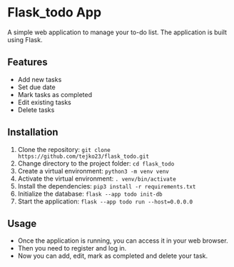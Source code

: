 # Flask_todo App

A simple web application to manage your to-do list. The application is built using Flask.

## Features

- Add new tasks
- Set due date
- Mark tasks as completed
- Edit existing tasks
- Delete tasks

## Installation

1. Clone the repository: `git clone https://github.com/tejko23/flask_todo.git`
2. Change directory to the project folder: `cd flask_todo`
3. Create a virtual environment: `python3 -m venv venv`
4. Activate the virtual environment: `. venv/bin/activate`
5. Install the dependencies: `pip3 install -r requirements.txt`
6. Initialize the database: `flask --app todo init-db`
7. Start the application: `flask --app todo run --host=0.0.0.0`

## Usage

* Once the application is running, you can access it in your web browser.
* Then you need to register and log in.
* Now you can add, edit, mark as completed and delete your task.